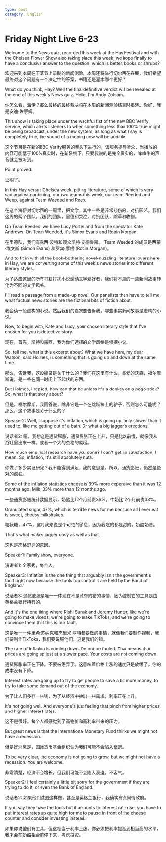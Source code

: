```yaml
---
type: post
category: English
---
```

# Friday Night Live 6-23

Welcome to the News quiz, recorded this week at the Hay Festival and with the Chelsea Flower Show also taking place this week, we hope finally to have a conclusive answer to the question, which is better, books or shrubs?

欢迎来到本周在干草节上录制的新闻测验，本周还将举行切尔西花卉展，我们希望最终对这个问题有一个决定性的答案，书籍还是灌木哪个更好？

What do you think, Hay? Well the final definitive verdict will be revealed at the end of this week's News quiz. Hello, I'm Andy Zotsam.

你怎么看，海伊？那么最终的最终裁决将在本周的新闻测验结束时揭晓。你好，我是安迪·佐察姆。

This show is taking place under the wachful fist of the new BBC Verify service, which alerts listeners to when something less than 100% true might be being broadcast, under the new system, as long as what I say is completely true, the sound of a mooing cow will be audible.

这个节目是在新的BBC Verify服务的拳头下进行的，该服务提醒听众，当播放的内容可能低于100%真实时，在新系统下，只要我说的是完全真实的，哞哞牛的声音就会被听到。

Point proved.

证明了。

In this Hay versus Chelsea week, pitting literature, some of which is very sad against gardening, our two teams this week, our team, Reeded and Weep, against Team Weeded and Reep.

在这个海伊对切尔西的一周里，把文学，其中一些是非常悲伤的，对抗园艺，我们这周的两个团队，我们的团队，里德和哭泣，对抗团队，除草和收割。

On Team Reeded, we have Lucy Porter and from the spectator Kate Andrews. On Team Weeded, it's Simon Evans and Robin Morgan.

在里德队，我们有露西·波特和观众凯特·安德鲁斯。 Team Weeded 的成员是西蒙·埃文斯 (Simon Evans) 和罗宾·摩根 (Robin Morgan)。

And to fit in with all the book-bothering novel-nuzzling literature lovers here in Hay, we are converting some of this week's news stories into different literary styles.

为了适应这里的所有书籍打扰小说蠕动文学爱好者，我们将本周的一些新闻故事转化为不同的文学风格。

I'll read a passage from a made-up novel. Our panelists then have to tell me what factual news stories are the fictional bits of fiction about.

我会读一段虚构的小说。然后我们的嘉宾要告诉我，哪些事实新闻故事是虚构的小说。

Now, to begin with, Kate and Lucy, your chosen literary style that I've chosen for you is detective story.

现在，首先，凯特和露西，我为你们选择的文学风格是侦探小说。

So, tell me, what is this excerpt about? What we have here, my dear Watson, said Holmes, is something that is going up and down at the same time.

那么，告诉我，这段摘录是关于什么的？我们在这里有什么，亲爱的沃森，福尔摩斯说，是一些在同一时间上下起伏的东西。

But Holmes, I replied, how can that be unless it's a donkey on a pogo stick? So, what is that story about?

但是，福尔摩斯，我回答说，除非它是一个在跳跃棒上的驴子，否则怎么可能呢？那么，这个故事是关于什么的？

Speaker2: Well, I suppose it's inflation, which is going up, only slower than it used to, like me getting out of a bath. Or what a big jagger's erections.

说话者2: 嗯，我想这是通货膨胀，通货膨胀正在上升，只是比以前慢，就像我从浴缸里出来一样。或者一个大的杰格的勃起。

How much empirical research have you done? I can't get no satisfaction, I mean. So, inflation, It's still absolutely nuts.

你做了多少实证研究？我不能得到满足，我的意思是。所以，通货膨胀，仍然是绝对的疯狂。

Some of the inflation statistics cheese is 39% more expensive than it was 12 months ago. Milk, 33% more than 12 months ago.

一些通货膨胀统计数据显示，奶酪比12个月前贵39%。牛奶比12个月前贵33%。

Granulated sugar, 47%, which is terrible news for me because all I ever eat is sweet, cheesy milkshakes.

粒状糖，47%，这对我来说是个可怕的消息，因为我吃的都是甜的，奶酪奶昔。

That's what makes jagger cosy as well as that.

这也是杰格舒适的原因。

Speaker1: Family show, everyone.

演讲者1: 全家秀，每个人。

Speaker3: Inflation is the one thing that arguably isn't the government's fault right now because the tools top control it are held by the Band of England.'

说话者3: 通货膨胀是唯一一件现在不是政府的错的事情，因为控制它的工具是由英格兰银行持有的。

And it's the one thing where Rishi Sunak and Jeremy Hunter, like we're going to make videos, we're going to make TikToks, and we're going to convince them that this is our fault.

这是唯一一件里希·苏纳克和杰里米·亨特都要做的事情，就像我们要制作视频，我们要制作TikToks，我们要说服他们，这是我们的错。

The rate of inflation is coming down. Do not be fooled. That means that prices are going up just at a slower pace. Your costs are not coming down.

通货膨胀率正在下降。不要被愚弄了。这意味着价格上涨的速度只是放缓了。你的成本没有下降。

Interest rates are going up to try to get people to save a bit more money, to try to take some demand out of the economy.

为了让人们多存一些钱，为了从经济中抽出一些需求，利率正在上升。

It's not going well. And everyone's just feeling that pinch from higher prices and higher interest rates.

这不是很好。每个人都感觉到了高物价和高利率带来的压力。

But great news is that the International Monetary Fund thinks we might not have a recession.

但是好消息是，国际货币基金组织认为我们可能不会陷入衰退。

To be very clear, the economy is not going to grow, but we might not have a recession. You are welcome.

非常清楚，经济不会增长，但我们可能不会陷入衰退。不客气。

Speaker2: I feel certainly a little bit sorry for the government if they are trying to do it, or even the Bank of England.

说话者2: 如果他们试图这样做，甚至是英格兰银行，我确实有点同情政府。

If you say they have the tools but it amounts to interest rate rise, you have to put interest rates up quite high for me to pause in front of the cheese counter and consider investing instead.

如果你说他们有工具，但这相当于利率上涨，你必须把利率提高到相当高的水平，我才会在奶酪柜台前停下来，考虑投资。

